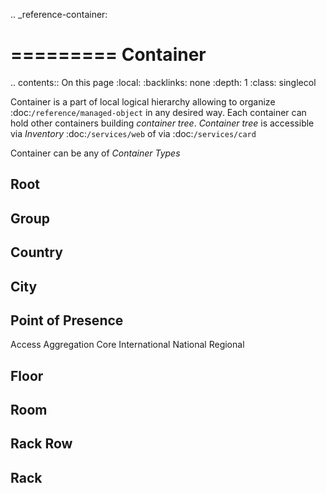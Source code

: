 .. _reference-container:

=========
Container
=========

.. contents:: On this page
    :local:
    :backlinks: none
    :depth: 1
    :class: singlecol

Container is a part of local logical hierarchy allowing to organize
:doc:`/reference/managed-object` in any desired way. Each container
can hold other containers building *container tree*. *Container tree*
is accessible via *Inventory* :doc:`/services/web` of via :doc:`/services/card`

Container can be any of *Container Types*

Root
----

Group
-----

Country
-------

City
----

Point of Presence
-----------------
Access
Aggregation
Core
International
National
Regional

Floor
-----

Room
----

Rack Row
--------

Rack
----
